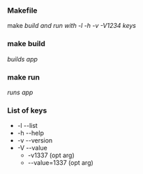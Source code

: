 ### Makefile
make
_build and run with -l -h -v -V1234 keys_
### make build
_builds app_
### make run
_runs app_

### List of keys
* -l --list
* -h --help
* -v --version
* -V --value
  * -v1337 (opt arg)
  * --value=1337 (opt arg)